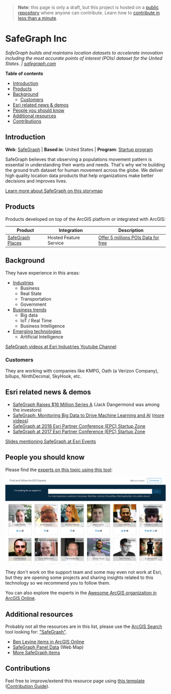 > **Note**: this page is only a draft, but this project is hosted on a [public repository](https://github.com/hhkaos/awesome-arcgis) where anyone can contribute. Learn how to [contribute in less than a minute](https://github.com/hhkaos/awesome-arcgis/blob/master/CONTRIBUTING.md#contributions).

# SafeGraph Inc

*SafeGraph builds and maintains location datasets to accelerate innovation including the most accurate points of interest (POIs) dataset for the United States. | [safegraph.com](https://www.safegraph.com/)*

<!-- START doctoc generated TOC please keep comment here to allow auto update -->
<!-- DON'T EDIT THIS SECTION, INSTEAD RE-RUN doctoc TO UPDATE -->
**Table of contents**

- [Introduction](#introduction)
- [Products](#products)
- [Background](#background)
  - [Customers](#customers)
- [Esri related news & demos](#esri-related-news--demos)
- [People you should know](#people-you-should-know)
- [Additional resources](#additional-resources)
- [Contributions](#contributions)

<!-- END doctoc generated TOC please keep comment here to allow auto update -->

## Introduction

**Web**: [SafeGraph](https://partners.esri.com/PartnerDetail?id=a2T39000000VOVsEAO) | **Based in**: United States | **Program**: [Startup program](../../programs/startup-program/README.md)

SafeGraph believes that observing a populations movement pattern is essential in understanding their wants and needs. That's why we're building the ground truth dataset for human movement across the globe. We deliver high quality location data products that help organizations make better decisions and improves lives.

[Learn more about SafeGraph on this storymap](https://www.arcgis.com/apps/Cascade/index.html?appid=c266a128107d4ae29fb16f1f1fb79cc7)

## Products

Products developed on top of the ArcGIS platform or integrated with ArcGIS:

|Product|Integration|Description|
|---|---|---|
|[SafeGraph Places](https://marketplace.arcgis.com/listing.html?id=3425348e4bee4059af2b353e52df43c2)|Hosted Feature Service|[Offer 5 millions POIs Data for free](https://www.esri.com/en-us/landing-page/product/2019/esri-partner-data-safegraph)|

## Background

They have experience in this areas:

* [Industries](../../../industries/README.md)
    * Business
    * Real State
    * Transportation
    * Government
* [Business trends](../../../business-trends/README.md)
    * Big data
    * IoT / Real Time
    * Business Intelligence
* [Emerging technologies](../../../emerging-technologies/README.md)
    * Artificial Intelligence

[SafeGraph videos at Esri Industries Youtube Channel](https://www.youtube.com/channel/UCZTiOg3n0pqUDSatq7mS2PA/search?query=safegraph)

### Customers

They are working with companies like KMPG, Oath (a Verizon Company), billups, NinthDecimal, SkyHook, etc.

## Esri related news & demos

* [SafeGraph Raises $16 Million Series A](https://blog.safegraph.com/safegraph-raises-16-million-series-a-e8e88eeb7beb) (Jack Dangermond was among the investors)
* [SafeGraph: Monitoring Big Data to Drive Machine Learning and AI](https://www.youtube.com/watch?v=4amFPKUaNms) ([more videos](https://www.youtube.com/channel/UCZTiOg3n0pqUDSatq7mS2PA/search?query=safegraph))
* [SafeGraph at 2018 Esri Partner Conference (EPC) Startup Zone](https://www.esri.com/arcgis-blog/products/product/announcements/innovative-geo-solutions-on-showcase-at-2018-esri-uc-startup-zone/)
* [SafeGraph at 2017 Esri Partner Conference (EPC) Startup Zone](https://www.esri.com/arcgis-blog/products/3d-gis/3d-gis/innovative-emerging-businesses-at-2017-esri-partner-conference-epc-startup-zone/)

[Slides mentioning SafeGraph at Esri Events](https://esri-es.github.io/arcgis-search/?amp%3Butm_source=opensearch&search=safegraph+site%3Ahttp%3A%2F%2Fproceedings.esri.com)

## People you should know

Please find the [experts on this topic using this tool](https://esri-es.github.io/arcgis-experts/?topic=Safegraph):

[![ArcGIS Experts Tool Screenshot](https://github.com/esri-es/arcgis-experts/blob/master/assets/imgs/arcgis-experts-tool.png?raw=true)](https://esri-es.github.io/arcgis-experts/?topic=Safegraph)

They don't work on the support team and some may even not work at Esri,
but they are opening some projects and sharing insights related to this
technology so we recommend you to follow them.

You can also explore the experts in the [Awesome ArcGIS organization in ArcGIS Online](https://awesome-arcgis.maps.arcgis.com/home/group.html?id=f3807dde35134fb5b5f0cdc9b1b506f0&start=1&view=list#content).

## Additional resources

Probably not all the resources are in this list, please use the [ArcGIS Search](https://esri-es.github.io/arcgis-search/) tool looking for: ["SafeGraph"](https://esri-es.github.io/arcgis-search/?search="SafeGraph"&utm_campaign=awesome-list&utm_source=awesome-list&utm_medium=page).

* [Ben Levine items in ArcGIS Online](http://hhkaos2.maps.arcgis.com/home/search.html?q=owner%3ABL_Sand&restrict=false&start=1&sortOrder=desc&sortField=modified&showFilters=true#content)
* [SafeGraph Panel Data](https://www.arcgis.com/home/webmap/viewer.html?webmap=777e3c3c58884b21807182cbe3071fc7) (Web Map)
* [More SafeGraph items](https://www.arcgis.com/home/search.html?t=content&q=safegraph&start=1&sortOrder=desc&sortField=modified)

## Contributions

Feel free to improve/extend this resource page using [this template](https://github.com/hhkaos/awesome-arcgis/blob/master/templates/SafeGraph_PAGE_TEMPLATE.md) ([Contribution Guide](https://github.com/hhkaos/awesome-arcgis/blob/master/CONTRIBUTING.md)).
